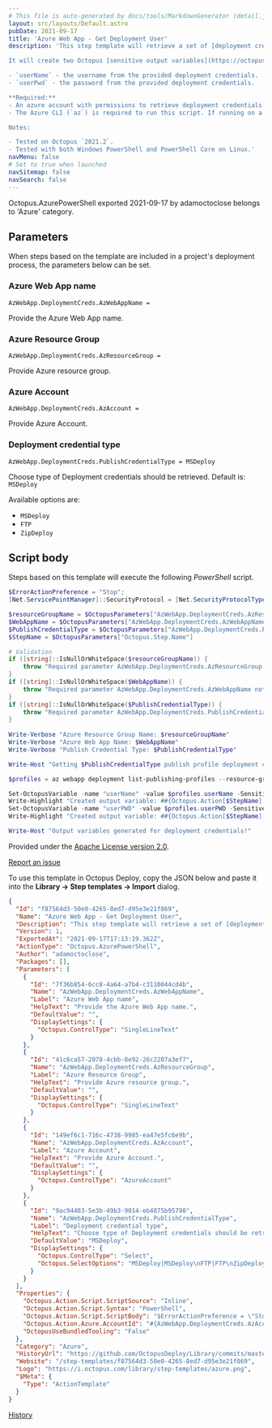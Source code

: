 ```yaml
---
# This file is auto-generated by docs/tools/MarkdownGenerator (detail.js)
layout: src/layouts/Default.astro
pubDate: 2021-09-17
title: 'Azure Web App - Get Deployment User'
description: 'This step template will retrieve a set of [deployment credentials](https://docs.microsoft.com/en-gb/azure/app-service/deploy-configure-credentials) for an Azure Web App.

It will create two Octopus [sensitive output variables](https://octopus.com/docs/projects/variables/output-variables#sensitive-output-variables) for use in other deployment or runbook steps. They will be named:

- `userName` - the username from the provided deployment credentials.
- `userPwd` - the password from the provided deployment credentials.

**Required:** 
- An azure account with permissions to retrieve deployment credentials for the named Azure Web App.
- The Azure CLI (`az`) is required to run this script. If running on a worker or deployment target, ensure this is installed.

Notes:

- Tested on Octopus `2021.2`.
- Tested with both Windows PowerShell and PowerShell Core on Linux.'
navMenu: false
# Set to true when launched
navSitemap: false
navSearch: false
---
```


Octopus.AzurePowerShell exported 2021-09-17 by adamoctoclose belongs to 'Azure' category.

## Parameters

When steps based on the template are included in a project's deployment process, the parameters below can be set.


<div class="param">

### Azure Web App name

`AzWebApp.DeploymentCreds.AzWebAppName = `

Provide the Azure Web App name.

</div>
        
<div class="param">

### Azure Resource Group

`AzWebApp.DeploymentCreds.AzResourceGroup = `

Provide Azure resource group.

</div>
        
<div class="param">

### Azure Account

`AzWebApp.DeploymentCreds.AzAccount = `

Provide Azure Account.

</div>
        
<div class="param">

### Deployment credential type

`AzWebApp.DeploymentCreds.PublishCredentialType = MSDeploy`

Choose type of Deployment credentials should be retrieved. Default is: `MSDeploy`

Available options are:

- `MSDeploy`
- `FTP`
- `ZipDeploy`

</div>
        

## Script body

Steps based on this template will execute the following *PowerShell* script.

```powershell
$ErrorActionPreference = "Stop";
[Net.ServicePointManager]::SecurityProtocol = [Net.SecurityProtocolType]::Tls12

$resourceGroupName = $OctopusParameters["AzWebApp.DeploymentCreds.AzResourceGroup"]
$WebAppName = $OctopusParameters["AzWebApp.DeploymentCreds.AzWebAppName"]
$PublishCredentialType = $OctopusParameters["AzWebApp.DeploymentCreds.PublishCredentialType"]
$StepName = $OctopusParameters["Octopus.Step.Name"]

# Validation
if ([string]::IsNullOrWhiteSpace($resourceGroupName)) {
    throw "Required parameter AzWebApp.DeploymentCreds.AzResourceGroup not specified"
}
if ([string]::IsNullOrWhiteSpace($WebAppName)) {
    throw "Required parameter AzWebApp.DeploymentCreds.AzWebAppName not specified"
}
if ([string]::IsNullOrWhiteSpace($PublishCredentialType)) {
    throw "Required parameter AzWebApp.DeploymentCreds.PublishCredentialType not specified"
}
    
Write-Verbose "Azure Resource Group Name: $resourceGroupName"
Write-Verbose "Azure Web App Name: $WebAppName"
Write-Verbose "Publish Credential Type: $PublishCredentialType"

Write-Host "Getting $PublishCredentialType publish profile deployment credentials..."

$profiles = az webapp deployment list-publishing-profiles --resource-group $resourceGroupName --name $WebAppName | ConvertFrom-Json | where { $_.publishMethod -ieq $PublishCredentialType } 

Set-OctopusVariable -name "userName" -value $profiles.userName -Sensitive
Write-Highlight "Created output variable: ##{Octopus.Action[$StepName].Output.userName}"
Set-OctopusVariable -name "userPWD" -value $profiles.userPWD -Sensitive
Write-Highlight "Created output variable: ##{Octopus.Action[$StepName].Output.userPWD}"

Write-Host "Output variables generated for deployment credentials!"
```

Provided under the [Apache License version 2.0](https://github.com/OctopusDeploy/Library/blob/master/LICENSE.txt).

[Report an issue](https://github.com/OctopusDeploy/Library/issues/new?assignees=&labels=&projects=&template=bug-report.yml&title=Issue%20with%20Azure%20Web%20App%20-%20Get%20Deployment%20User&step-template=Azure%20Web%20App%20-%20Get%20Deployment%20User)

<div class="get-json">

To use this template in Octopus Deploy, copy the JSON below and paste it into the **Library → Step templates → Import** dialog.

```json
{
  "Id": "f87564d3-50e0-4265-8ed7-d95e3e21f869",
  "Name": "Azure Web App - Get Deployment User",
  "Description": "This step template will retrieve a set of [deployment credentials](https://docs.microsoft.com/en-gb/azure/app-service/deploy-configure-credentials) for an Azure Web App.\n\nIt will create two Octopus [sensitive output variables](https://octopus.com/docs/projects/variables/output-variables#sensitive-output-variables) for use in other deployment or runbook steps. They will be named:\n\n- `userName` - the username from the provided deployment credentials.\n- `userPwd` - the password from the provided deployment credentials.\n\n**Required:** \n- An azure account with permissions to retrieve deployment credentials for the named Azure Web App.\n- The Azure CLI (`az`) is required to run this script. If running on a worker or deployment target, ensure this is installed.\n\nNotes:\n\n- Tested on Octopus `2021.2`.\n- Tested with both Windows PowerShell and PowerShell Core on Linux.",
  "Version": 1,
  "ExportedAt": "2021-09-17T17:13:19.362Z",
  "ActionType": "Octopus.AzurePowerShell",
  "Author": "adamoctoclose",
  "Packages": [],
  "Parameters": [
    {
      "Id": "7f36b854-6cc8-4a64-a7b4-c3110044cd4b",
      "Name": "AzWebApp.DeploymentCreds.AzWebAppName",
      "Label": "Azure Web App name",
      "HelpText": "Provide the Azure Web App name.",
      "DefaultValue": "",
      "DisplaySettings": {
        "Octopus.ControlType": "SingleLineText"
      }
    },
    {
      "Id": "41c6ca57-2078-4cbb-8e92-26c2207a3ef7",
      "Name": "AzWebApp.DeploymentCreds.AzResourceGroup",
      "Label": "Azure Resource Group",
      "HelpText": "Provide Azure resource group.",
      "DefaultValue": "",
      "DisplaySettings": {
        "Octopus.ControlType": "SingleLineText"
      }
    },
    {
      "Id": "149ef6c1-716c-4738-9985-ea47e5fc6e9b",
      "Name": "AzWebApp.DeploymentCreds.AzAccount",
      "Label": "Azure Account",
      "HelpText": "Provide Azure Account.",
      "DefaultValue": "",
      "DisplaySettings": {
        "Octopus.ControlType": "AzureAccount"
      }
    },
    {
      "Id": "9ac94483-5e3b-49b3-9014-eb4875b95798",
      "Name": "AzWebApp.DeploymentCreds.PublishCredentialType",
      "Label": "Deployment credential type",
      "HelpText": "Choose type of Deployment credentials should be retrieved. Default is: `MSDeploy`\n\nAvailable options are:\n\n- `MSDeploy`\n- `FTP`\n- `ZipDeploy`",
      "DefaultValue": "MSDeploy",
      "DisplaySettings": {
        "Octopus.ControlType": "Select",
        "Octopus.SelectOptions": "MSDeploy|MSDeploy\nFTP|FTP\nZipDeploy|ZipDeploy"
      }
    }
  ],
  "Properties": {
    "Octopus.Action.Script.ScriptSource": "Inline",
    "Octopus.Action.Script.Syntax": "PowerShell",
    "Octopus.Action.Script.ScriptBody": "$ErrorActionPreference = \"Stop\";\n[Net.ServicePointManager]::SecurityProtocol = [Net.SecurityProtocolType]::Tls12\n\n$resourceGroupName = $OctopusParameters[\"AzWebApp.DeploymentCreds.AzResourceGroup\"]\n$WebAppName = $OctopusParameters[\"AzWebApp.DeploymentCreds.AzWebAppName\"]\n$PublishCredentialType = $OctopusParameters[\"AzWebApp.DeploymentCreds.PublishCredentialType\"]\n$StepName = $OctopusParameters[\"Octopus.Step.Name\"]\n\n# Validation\nif ([string]::IsNullOrWhiteSpace($resourceGroupName)) {\n    throw \"Required parameter AzWebApp.DeploymentCreds.AzResourceGroup not specified\"\n}\nif ([string]::IsNullOrWhiteSpace($WebAppName)) {\n    throw \"Required parameter AzWebApp.DeploymentCreds.AzWebAppName not specified\"\n}\nif ([string]::IsNullOrWhiteSpace($PublishCredentialType)) {\n    throw \"Required parameter AzWebApp.DeploymentCreds.PublishCredentialType not specified\"\n}\n    \nWrite-Verbose \"Azure Resource Group Name: $resourceGroupName\"\nWrite-Verbose \"Azure Web App Name: $WebAppName\"\nWrite-Verbose \"Publish Credential Type: $PublishCredentialType\"\n\nWrite-Host \"Getting $PublishCredentialType publish profile deployment credentials...\"\n\n$profiles = az webapp deployment list-publishing-profiles --resource-group $resourceGroupName --name $WebAppName | ConvertFrom-Json | where { $_.publishMethod -ieq $PublishCredentialType } \n\nSet-OctopusVariable -name \"userName\" -value $profiles.userName -Sensitive\nWrite-Highlight \"Created output variable: ##{Octopus.Action[$StepName].Output.userName}\"\nSet-OctopusVariable -name \"userPWD\" -value $profiles.userPWD -Sensitive\nWrite-Highlight \"Created output variable: ##{Octopus.Action[$StepName].Output.userPWD}\"\n\nWrite-Host \"Output variables generated for deployment credentials!\"",
    "Octopus.Action.Azure.AccountId": "#{AzWebApp.DeploymentCreds.AzAccount}",
    "OctopusUseBundledTooling": "False"
  },
  "Category": "Azure",
  "HistoryUrl": "https://github.com/OctopusDeploy/Library/commits/master/step-templates//opt/buildagent/work/75443764cd38076d/step-templates/azure-web-app-get-deployment-user.json",
  "Website": "/step-templates/f87564d3-50e0-4265-8ed7-d95e3e21f869",
  "Logo": "https://i.octopus.com/library/step-templates/azure.png",
  "$Meta": {
    "Type": "ActionTemplate"
  }
}
```

[History](https://github.com/OctopusDeploy/Library/commits/master/step-templates/https://github.com/OctopusDeploy/Library/commits/master/step-templates//opt/buildagent/work/75443764cd38076d/step-templates/azure-web-app-get-deployment-user.json)

</div>
